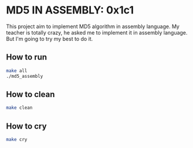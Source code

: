 # MD5 IN ASSEMBLY: 0x1c1

This project aim to implement MD5 algorithm in assembly language. My teacher is totally crazy, he asked me to implement it in assembly language. But I'm going to try my best to do it.

## How to run
    
```bash
make all
./md5_assembly
```


## How to clean

```bash
make clean
```

## How to cry
```bash
make cry
```
